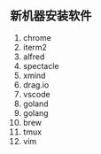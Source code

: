 ## 新机器安装软件
1. chrome
2. iterm2
3. alfred
4. spectacle
5. xmind
6. drag.io
7. vscode
8. goland
9. golang 
10. brew 
11. tmux 
12. vim 
